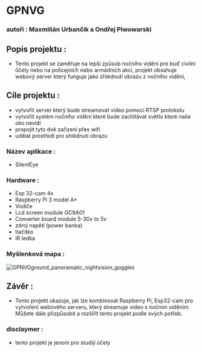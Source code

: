 # GPNVG
### autoři : Maxmilián Urbančík a Ondřej Piwowarski

## Popis projektu :
- Tento projekt se zaměřuje na lepší způsob nočního vidění pro buď civilní ůčely nebo na policejních nebo armádních akcí, projekt obsahuje webový server který funguje jako zhlédnutí obrazu z nočního vidění,


## Cíle projektu :

- vytvořit server který bude streamovat video pomocí RTSP protokolu 
- vytvořit systém nočního vidění které bude zachitávat světlo které naše oko nevidí
- propojit tyto dvě zařízení přes wifi
- udělat prostředí pro shlédnutí obrazu


### Název aplikace : 

- SilentEye 

### Hardware :

- Esp 32-cam 4x
- Raspberry Pi 3 model A+
- Vodiče
- Lcd screen module GC9A01 
- Converter board module 5-30v to 5v
- zdroj napětí (power banka)
- tlačítko
- IR ledka


### Myšlenková mapa :


![GPNVGground_panoramatic_nightvision_goggles](https://github.com/ondrej-piwo/GPNVG/assets/172043393/4a76547b-e355-4e2d-a198-0a9d54b44d66)





## Závěr :

- Tento projekt ukazuje, jak lze kombinovat Raspberry Pi, Esp32-cam pro vytvoření webového serveru, který streamuje video s nočním viděním. Můžete dále přizpůsobit a rozšířit tento projekt podle svých potřeb.




### disclaymer :
- tento projekt je jenom pro studijí účely 
